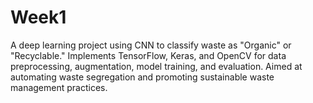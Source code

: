 # Week1
A deep learning project using CNN to classify waste as "Organic" or "Recyclable." Implements TensorFlow, Keras, and OpenCV for data preprocessing, augmentation, model training, and evaluation. Aimed at automating waste segregation and promoting sustainable waste management practices.
